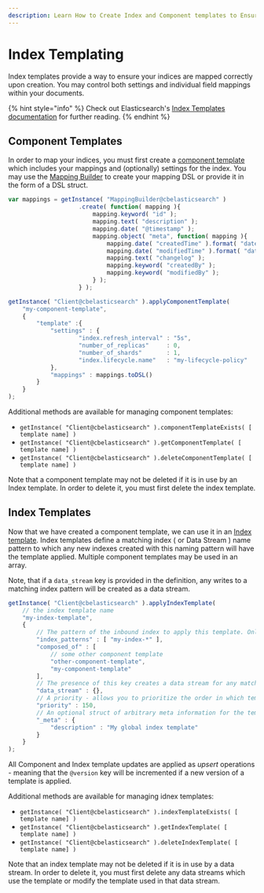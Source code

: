 ```yaml
---
description: Learn How to Create Index and Component templates to Ensure Data Mappings
---
```


# Index Templating

Index templates provide a way to ensure your indices are mapped correctly upon creation.  You may control both settings and individual field mappings within your documents. 

{% hint style="info" %} Check out Elasticsearch's [Index Templates documentation](https://www.elastic.co/guide/en/elasticsearch/reference/current/index-templates.html) for further reading. {% endhint %}

## Component Templates

In order to map your indices, you must first create a [component template](https://www.elastic.co/guide/en/elasticsearch/reference/current/indices-component-template.html) which includes your mappings and (optionally) settings for the index. You may use the [Mapping Builder](Mapping-Builder.md) to create your mapping DSL or provide it in the form of a DSL struct. 

```js
var mappings = getInstance( "MappingBuilder@cbelasticsearch" )
                    .create( function( mapping ){
                        mapping.keyword( "id" );
                        mapping.text( "description" );
                        mapping.date( "@timestamp" );
                        mapping.object( "meta", function( mapping ){
                            mapping.date( "createdTime" ).format( "date_time_no_millis" );
                            mapping.date( "modifiedTime" ).format( "date_time_no_millis" );
                            mapping.text( "changelog" );
                            mapping.keyword( "createdBy" );
                            mapping.keyword( "modifiedBy" );
                        } );
                    } );

getInstance( "Client@cbelasticsearch" ).applyComponentTemplate(
    "my-component-template",
    { 
        "template" :{
            "settings" : {
                    "index.refresh_interval" : "5s",
                    "number_of_replicas"     : 0,
                    "number_of_shards"       : 1,
                    "index.lifecycle.name"   : "my-lifecycle-policy"
            },
            "mappings" : mappings.toDSL()
        }
    }
);
```

Additional methods are available for managing component templates:

* `getInstance( "Client@cbelasticsearch" ).componentTemplateExists( [ template name] )`
* `getInstance( "Client@cbelasticsearch" ).getComponentTemplate( [ template name] )`
* `getInstance( "Client@cbelasticsearch" ).deleteComponentTemplate( [ template name] )`

Note that a component template may not be deleted if it is in use by an Index template.  In order to delete it, you must first delete the index template.

## Index Templates

Now that we have created a component template, we can use it in an [Index template](https://www.elastic.co/guide/en/elasticsearch/reference/current/index-templates.html).  Index templates define a matching index ( or Data Stream ) name pattern to which any new indexes created with this naming pattern will have the template applied.  Multiple component templates may be used in an array.

Note, that if a `data_stream` key is provided in the definition, any writes to a matching index pattern will be created as a data stream.

```js
getInstance( "Client@cbelasticsearch" ).applyIndexTemplate(
    // the index template name
    "my-index-template",
    {
        // The pattern of the inbound index to apply this template. Only applies the template to newly created indices
        "index_patterns" : [ "my-index-*" ],
        "composed_of" : [
            // some other component template
            "other-component-template",
            "my-component-template" 
        ],
        // The presence of this key creates a data stream for any matching index pattern. If it is absent an index will be created when data is received
        "data_stream" : {},
        // A priority - allows you to prioritize the order in which templates are applied with similar patterns
        "priority" : 150,
        // An optional struct of arbitrary meta information for the template
        "_meta" : {
            "description" : "My global index template"
        }
    }
);
```
All Component and Index template updates are applied as _upsert_ operations - meaning that the `@version` key will be incremented if a new version of a template is applied.

Additional methods are available for managing idnex templates:

* `getInstance( "Client@cbelasticsearch" ).indexTemplateExists( [ template name] )`
* `getInstance( "Client@cbelasticsearch" ).getIndexTemplate( [ template name] )`
* `getInstance( "Client@cbelasticsearch" ).deleteIndexTemplate( [ template name] )`

Note that an index template may not be deleted if it is in use by a data stream.  In order to delete it, you must first delete any data streams which use the template or modify the template used in that data stream.


